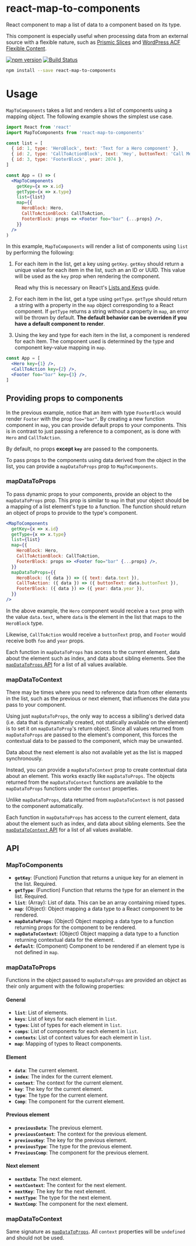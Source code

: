 # react-map-to-components

React component to map a list of data to a component based on its type.

This component is especially useful when processing data from an external source
with a flexible nature, such as [Prismic Slices][prismic-slices] and [WordPress
ACF Flexible Content][wordpress-acf-flexible-content].

[![npm version](https://flat.badgen.net/npm/v/react-map-to-components)](https://www.npmjs.com/package/react-map-to-components)
[![Build Status](https://flat.badgen.net/travis/angeloashmore/react-map-to-components)](https://travis-ci.com/angeloashmore/react-map-to-components)

```sh
npm install --save react-map-to-components
```

# Usage

`MapToComponents` takes a list and renders a list of components using a mapping
object. The following example shows the simplest use case.

```jsx
import React from 'react'
import MapToComponents from 'react-map-to-components'

const list = [
  { id: 1, type: 'HeroBlock', text: 'Text for a Hero component' },
  { id: 2, type: 'CallToActionBlock', text: 'Hey', buttonText: 'Call Me' },
  { id: 3, type: 'FooterBlock', year: 2074 },
]

const App = () => (
  <MapToComponents
    getKey={x => x.id}
    getType={x => x.type}
    list={list}
    map={{
      HeroBlock: Hero,
      CallToActionBlock: CallToAction,
      FooterBlock: props => <Footer foo="bar" {...props} />,
    }}
  />
)
```

In this example, `MapToComponents` will render a list of components using `list`
by performing the following:

1. For each item in the list, get a key using `getKey`. `getKey` should return a
   unique value for each item in the list, such an an ID or UUID. This value
   will be used as the `key` prop when rendering the component.

   Read why this is necessary on React's [Lists and Keys][react-keys] guide.

2. For each item in the list, get a type using `getType`. `getType` should
   return a string with a property in the `map` object corresponding to a React
   component. If `getType` returns a string without a property in `map`, an
   error will be thrown by default. **The default behavior can be overriden if
   you have a default component to render**.

3. Using the key and type for each item in the list, a component is rendered for
   each item. The component used is determined by the type and component
   key-value mapping in `map`.

```jsx
const App = [
  <Hero key={1} />,
  <CallToAction key={2} />,
  <Footer foo="bar" key={3} />,
]
```

## Providing props to components

In the previous example, notice that an item with type `FooterBlock` would
render `Footer` with the prop `foo="bar"`. By creating a new function component
in `map`, you can provide default props to your components. This is in contrast
to just passing a reference to a component, as is done with `Hero` and
`CallToAction`.

By default, no props **except `key`** are passed to the components.

To pass props to the components using data derived from the object in the list,
you can provide a `mapDataToProps` prop to `MapToComponents`.

### mapDataToProps

To pass dynamic props to your components, provide an object to the
`mapDataToProps` prop. This prop is similar to `map` in that your object should
be a mapping of a list element's type to a function. The function should return
an object of props to provide to the type's component.

```jsx
<MapToComponents
  getKey={x => x.id}
  getType={x => x.type}
  list={list}
  map={{
    HeroBlock: Hero,
    CallToActionBlock: CallToAction,
    FooterBlock: props => <Footer foo="bar" {...props} />,
  }}
  mapDataToProps={{
    HeroBlock: ({ data }) => ({ text: data.text }),
    CallToAction: ({ data }) => ({ buttonText: data.buttonText }),
    FooterBlock: ({ data }) => ({ year: data.year }),
  }}
/>
```

In the above example, the `Hero` component would receive a `text` prop with the
value `data.text`, where `data` is the element in the list that maps to the
`HeroBlock` type.

Likewise, `CallToAction` would receive a `buttonText` prop, and `Footer` would
receive both `foo` and `year` props.

Each function in `mapDataToProps` has access to the current element, data about
the element such as index, and data about sibling elements. See the
[`mapDataToProps` API](#mapDataToProps2) for a list of all values available.

### mapDataToContext

There may be times where you need to reference data from other elements in the
list, such as the previous or next element, that influences the data you pass to
your component.

Using just `mapDataToProps`, the only way to access a sibiling's derived data
(i.e. data that is dynamically created, not statically available on the element)
is to set it on `mapDataToProp`'s return object. Since all values returned from
`mapDataToProps` are passed to the element's component, this forces the
contextual data to be passed to the component, which may be unwanted.

Data about the next element is also not available yet as the list is mapped
synchronously.

Instead, you can provide a `mapDataToContext` prop to create contextual data
about an element. This works exactly like `mapDataToProps`. The objects returned
from the `mapDataToContext` functions are available to the `mapDataToProps`
functions under the `context` properties.

Unlike `mapDataToProps`, data returned from `mapDataToContext` is not passed to
the component automatically.

Each function in `mapDataToProps` has access to the current element, data about
the element such as index, and data about sibling elements. See the
[`mapDataToContext` API](#mapDataToContext2) for a list of all values available.

## API

### MapToComponents

- **`getKey`**: (Function) Function that returns a unique key for an element in
  the list. Required.
- **`getType`**: (Function) Function that returns the type for an element in the
  list. Required.
- **`list`**: (Array): List of data. This can be an array containing mixed
  types.
- **`map`**: (Object): Object mapping a data type to a React component to be
  rendered.
- **`mapDataToProps`**: (Object) Object mapping a data type to a function
  returning props for the component to be rendered.
- **`mapDataToContext`**: (Object) Object mapping a data type to a function
  returning contextual data for the element.
- **`default`**: (Component) Component to be rendered if an element type is not
  defined in `map`.

### mapDataToProps

Functions in the object passed to `mapDataToProps` are provided an object as
their only argument with the following properties:

#### General

- **`list`**: List of elements.
- **`keys`**: List of keys for each element in `list`.
- **`types`**: List of types for each element in `list`.
- **`comps`**: List of components for each element in `list`.
- **`contexts`**: List of context values for each element in `list`.
- **`map`**: Mapping of types to React components.

#### Element

- **`data`**: The current element.
- **`index`**: The index for the current element.
- **`context`**: The context for the current element.
- **`key`**: The key for the current element.
- **`type`**: The type for the current element.
- **`Comp`**: The component for the current element.

#### Previous element

- **`previousData`**: The previous element.
- **`previousContext`**: The context for the previous element.
- **`previousKey`**: The key for the previous element.
- **`previousType`**: The type for the previous element.
- **`PreviousComp`**: The component for the previous element.

#### Next element

- **`nextData`**: The next element.
- **`nextContext`**: The context for the next element.
- **`nextKey`**: The key for the next element.
- **`nextType`**: The type for the next element.
- **`NextComp`**: The component for the next element.

### mapDataToContext

Same signature as [`mapDataToProps`](#mapDataToProps#2). All `context`
properties will be `undefined` and should not be used.

[prismic-slices]: https://prismic.io/feature/dynamic-layout-content-components
[wordpress-acf-flexible-content]:
  https://www.advancedcustomfields.com/resources/flexible-content/
[react-keys]: https://reactjs.org/docs/lists-and-keys.html#keys

